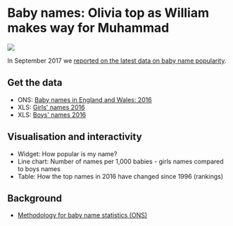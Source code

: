 # Baby names: Olivia top as William makes way for Muhammad

![](https://ichef.bbci.co.uk/news/624/cpsprodpb/E6FE/production/_97943195_babynames_ratio-nc.png)

In September 2017 we [reported on the latest data on baby name popularity](http://www.bbc.co.uk/news/uk-england-41160596). 

## Get the data

* ONS: [Baby names in England and Wales: 2016](https://www.ons.gov.uk/peoplepopulationandcommunity/birthsdeathsandmarriages/livebirths/bulletins/babynamesenglandandwales/2016)
* XLS: [Girls' names 2016](https://github.com/BBC-Data-Unit/baby-names-2017/blob/master/2016girlsnames.xls)
* XLS: [Boys' names 2016](https://github.com/BBC-Data-Unit/baby-names-2017/blob/master/2016boysnames.xls)

## Visualisation and interactivity

* Widget: How popular is my name?
* Line chart: Number of names per 1,000 babies - girls names compared to boys names
* Table: How the top names in 2016 have changed since 1996 (rankings)

## Background

* [Methodology for baby name statistics (ONS)](https://www.ons.gov.uk/peoplepopulationandcommunity/birthsdeathsandmarriages/livebirths/methodologies/babynamesqmi)
